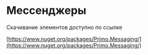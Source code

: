 # Мессенджеры

Скачивание элементов доступно по ссылке&#x20;

[https://www.nuget.org/packages/Primo.Messaging/](https://www.nuget.org/packages/Primo.Messaging/)
